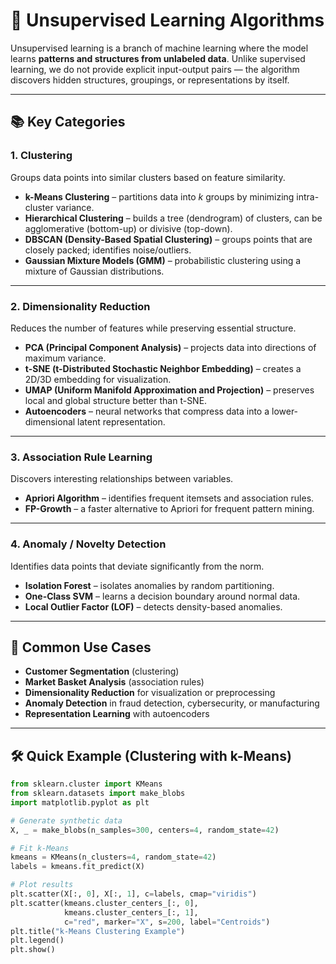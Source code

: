 # 🧠 Unsupervised Learning Algorithms

Unsupervised learning is a branch of machine learning where the model learns **patterns and structures from unlabeled data**. Unlike supervised learning, we do not provide explicit input-output pairs — the algorithm discovers hidden structures, groupings, or representations by itself.

---

## 📚 Key Categories

### 1. **Clustering**
Groups data points into similar clusters based on feature similarity.

- **k-Means Clustering** – partitions data into *k* groups by minimizing intra-cluster variance.
- **Hierarchical Clustering** – builds a tree (dendrogram) of clusters, can be agglomerative (bottom-up) or divisive (top-down).
- **DBSCAN (Density-Based Spatial Clustering)** – groups points that are closely packed; identifies noise/outliers.
- **Gaussian Mixture Models (GMM)** – probabilistic clustering using a mixture of Gaussian distributions.

---

### 2. **Dimensionality Reduction**
Reduces the number of features while preserving essential structure.

- **PCA (Principal Component Analysis)** – projects data into directions of maximum variance.
- **t-SNE (t-Distributed Stochastic Neighbor Embedding)** – creates a 2D/3D embedding for visualization.
- **UMAP (Uniform Manifold Approximation and Projection)** – preserves local and global structure better than t-SNE.
- **Autoencoders** – neural networks that compress data into a lower-dimensional latent representation.

---

### 3. **Association Rule Learning**
Discovers interesting relationships between variables.

- **Apriori Algorithm** – identifies frequent itemsets and association rules.
- **FP-Growth** – a faster alternative to Apriori for frequent pattern mining.

---

### 4. **Anomaly / Novelty Detection**
Identifies data points that deviate significantly from the norm.

- **Isolation Forest** – isolates anomalies by random partitioning.
- **One-Class SVM** – learns a decision boundary around normal data.
- **Local Outlier Factor (LOF)** – detects density-based anomalies.

---

## 🎯 Common Use Cases
- **Customer Segmentation** (clustering)
- **Market Basket Analysis** (association rules)
- **Dimensionality Reduction** for visualization or preprocessing
- **Anomaly Detection** in fraud detection, cybersecurity, or manufacturing
- **Representation Learning** with autoencoders

---

## 🛠️ Quick Example (Clustering with k-Means)

```python
from sklearn.cluster import KMeans
from sklearn.datasets import make_blobs
import matplotlib.pyplot as plt

# Generate synthetic data
X, _ = make_blobs(n_samples=300, centers=4, random_state=42)

# Fit k-Means
kmeans = KMeans(n_clusters=4, random_state=42)
labels = kmeans.fit_predict(X)

# Plot results
plt.scatter(X[:, 0], X[:, 1], c=labels, cmap="viridis")
plt.scatter(kmeans.cluster_centers_[:, 0],
            kmeans.cluster_centers_[:, 1],
            c="red", marker="X", s=200, label="Centroids")
plt.title("k-Means Clustering Example")
plt.legend()
plt.show()

